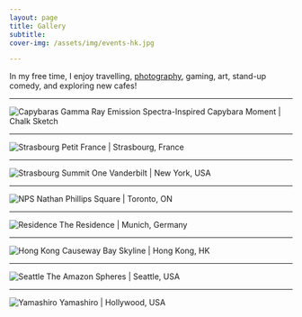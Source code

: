 ```yaml
---
layout: page
title: Gallery
subtitle:
cover-img: /assets/img/events-hk.jpg

---
```


In my free time, I enjoy travelling, [photography](https://vsco.co/veecarling/gallery), gaming, art, stand-up comedy, and exploring new cafes!

---

![Capybaras](assets/img/comptoncapy.jpg)
Gamma Ray Emission Spectra-Inspired Capybara Moment | Chalk Sketch 

---

![Strasbourg](assets/img/petit-fr.JPG)
Petit France | Strasbourg, France

---

![Strasbourg](assets/img/summit-mirror.JPG)
Summit One Vanderbilt | New York, USA

---

![NPS](assets/img/nps.jpg)
Nathan Phillips Square | Toronto, ON

---

![Residence](assets/img/residence.JPG)
The Residence | Munich, Germany

---

![Hong Kong](assets/img/events-hk.jpg)
Causeway Bay Skyline | Hong Kong, HK

---

![Seattle](assets/img/seattle.JPG)
The Amazon Spheres | Seattle, USA

---

![Yamashiro](assets/img/yamashiro.JPG)
Yamashiro | Hollywood, USA

